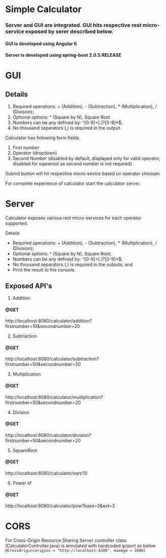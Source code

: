 # Simple Calculator

### Server and GUI are integrated. GUI hits respective rest micro-service exposed by serer described below.

#### GUI is developed using Angular 6

#### Server is developed using spring-boot 2.0.5.RELEASE

# GUI

## Details
1. Required operations: + (Addition), - (Subtraction), * (Multiplication), / (Division);
2. Optional options: ^ (Square by N), Square Root
3. Numbers can be any defined by: ^[0-9]+[.]?[0-9]*$; 
4. No thousand separators (,) is required in the output.


Calculator has following form fields
1. First number
2. Operator (dropdown)
3. Second Number (disabled by default, displayed only for valid operator, disabled for sqareroot as second number is not required)

Submit button will hit respective micro-sevice based on operator choosen.

For complete experience of calculator start the calculator server.


# Server

Calculator exposes vairous rest micro-services for each operator supported.

Details
- Required operations: + (Addition), - (Subtraction), * (Multiplication), / (Division);
- Optional options: ^ (Square by N), Square Root;
- Numbers can be any defined by: ^[0-9]+[.]?[0-9]*$;
- No thousand separators (,) is required in the outputs; and
- Print the result to the console.

## Exposed API's
1. Addition
#### @GET
http://localhost:8080/calculator/addition?firstnumber=10&secondnumber=20

2. Subtraction

#### @GET
http://localhost:8080/calculator/subtraction?firstnumber=50&secondnumber=20

3. Multiplication

#### @GET
http://localhost:8080/calculator/multiplication?firstnumber=50&secondnumber=20

4. Division

#### @GET
http://localhost:8080/calculator/division?firstnumber=50&secondnumber=20

5. SquareRoot

#### @GET
http://localhost:8080/calculator/sqrt/10

6. Power of

#### @GET
http://localhost:8080/calculator/pow?base=2&ext=3



# CORS

For Cross-Origin Resource Sharing Server controller class (CalculatorController.java) is annotated with hardcoded ip/port as below
`
@CrossOrigin(origins = "http://localhost:4200", maxAge = 3600)
`
